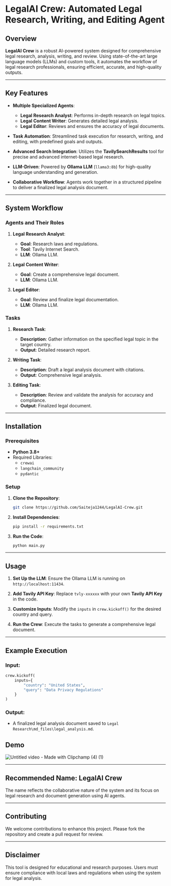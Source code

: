 # **LegalAI Crew**: Automated Legal Research, Writing, and Editing Agent

## **Overview**

**LegalAI Crew** is a robust AI-powered system designed for comprehensive legal research, analysis, writing, and review. Using state-of-the-art large language models (LLMs) and custom tools, it automates the workflow of legal research professionals, ensuring efficient, accurate, and high-quality outputs.

---

## **Key Features**

- **Multiple Specialized Agents**: 
  - **Legal Research Analyst**: Performs in-depth research on legal topics.  
  - **Legal Content Writer**: Generates detailed legal analysis.  
  - **Legal Editor**: Reviews and ensures the accuracy of legal documents.

- **Task Automation**: Streamlined task execution for research, writing, and editing, with predefined goals and outputs.

- **Advanced Search Integration**: Utilizes the **TavilySearchResults** tool for precise and advanced internet-based legal research.

- **LLM-Driven**: Powered by **Ollama LLM** (`llama3:8b`) for high-quality language understanding and generation.

- **Collaborative Workflow**: Agents work together in a structured pipeline to deliver a finalized legal analysis document.

---

## **System Workflow**

### **Agents and Their Roles**
1. **Legal Research Analyst**:
   - **Goal**: Research laws and regulations.
   - **Tool**: Tavily Internet Search.
   - **LLM**: Ollama LLM.

2. **Legal Content Writer**:
   - **Goal**: Create a comprehensive legal document.
   - **LLM**: Ollama LLM.

3. **Legal Editor**:
   - **Goal**: Review and finalize legal documentation.
   - **LLM**: Ollama LLM.

### **Tasks**
1. **Research Task**:
   - **Description**: Gather information on the specified legal topic in the target country.
   - **Output**: Detailed research report.

2. **Writing Task**:
   - **Description**: Draft a legal analysis document with citations.
   - **Output**: Comprehensive legal analysis.

3. **Editing Task**:
   - **Description**: Review and validate the analysis for accuracy and compliance.
   - **Output**: Finalized legal document.

---

## **Installation**

### **Prerequisites**
- **Python 3.8+**
- Required Libraries:  
  - `crewai`  
  - `langchain_community`  
  - `pydantic`  

### **Setup**
1. **Clone the Repository**:
   ```bash
   git clone https://github.com/Saiteja1244/LegalAI-Crew.git
   ```

2. **Install Dependencies**:
   ```bash
   pip install -r requirements.txt
   ```

3. **Run the Code**:
   ```bash
   python main.py
   ```

---

## **Usage**

1. **Set Up the LLM**:
   Ensure the Ollama LLM is running on `http://localhost:11434`.

2. **Add Tavily API Key**:
   Replace `tvly-xxxxxx` with your own **Tavily API Key** in the code.

3. **Customize Inputs**:
   Modify the `inputs` in `crew.kickoff()` for the desired country and query.

4. **Run the Crew**:
   Execute the tasks to generate a comprehensive legal document.

---

## **Example Execution**

### Input:
```python
crew.kickoff(
    inputs={
        "country": "United States",
        "query": "Data Privacy Regulations"
    }
)
```

### Output:
- A finalized legal analysis document saved to `Legal Research\md_files\legal_analysis.md`.
## Demo
![Untitled video - Made with Clipchamp (4) (1)](https://github.com/user-attachments/assets/ca655b0c-1f93-4dcd-9207-5f0cba0a5fbd)


---

## **Recommended Name**: **LegalAI Crew**

The name reflects the collaborative nature of the system and its focus on legal research and document generation using AI agents.

---

## **Contributing**

We welcome contributions to enhance this project. Please fork the repository and create a pull request for review.

---


## **Disclaimer**

This tool is designed for educational and research purposes. Users must ensure compliance with local laws and regulations when using the system for legal analysis.
